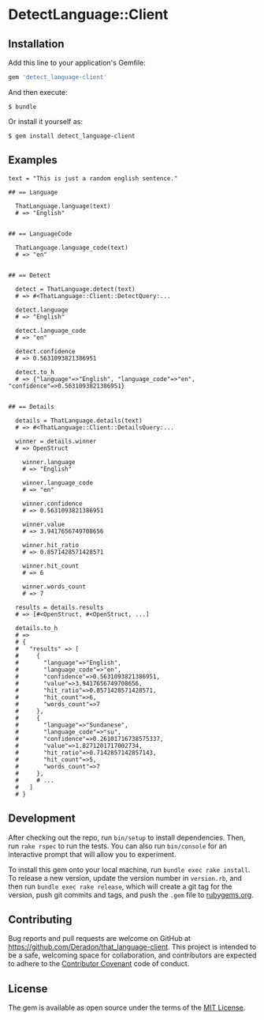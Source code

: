 # DetectLanguage::Client

## Installation

Add this line to your application's Gemfile:

```ruby
gem 'detect_language-client'
```

And then execute:

    $ bundle

Or install it yourself as:

    $ gem install detect_language-client

## Examples

```
text = "This is just a random english sentence."

## == Language

  ThatLanguage.language(text)
  # => "English"


## == LanguageCode

  ThatLanguage.language_code(text)
  # => "en"


## == Detect

  detect = ThatLanguage.detect(text)
  # => #<ThatLanguage::Client::DetectQuery:...

  detect.language
  # => "English"

  detect.language_code
  # => "en"

  detect.confidence
  # => 0.5631093821386951

  detect.to_h
  # => {"language"=>"English", "language_code"=>"en", "confidence"=>0.5631093821386951}


## == Details

  details = ThatLanguage.details(text)
  # => #<ThatLanguage::Client::DetailsQuery:...

  winner = details.winner
  # => OpenStruct

    winner.language
    # => "English"

    winner.language_code
    # => "en"

    winner.confidence
    # => 0.5631093821386951

    winner.value
    # => 3.9417656749708656

    winner.hit_ratio
    # => 0.8571428571428571

    winner.hit_count
    # => 6

    winner.words_count
    # => 7

  results = details.results
  # => [#<OpenStruct, #<OpenStruct, ...]

  details.to_h
  # =>
  # {
  #   "results" => [
  #     {
  #       "language"=>"English",
  #       "language_code"=>"en",
  #       "confidence"=>0.5631093821386951,
  #       "value"=>3.9417656749708656,
  #       "hit_ratio"=>0.8571428571428571,
  #       "hit_count"=>6,
  #       "words_count"=>7
  #     },
  #     {
  #       "language"=>"Sundanese",
  #       "language_code"=>"su",
  #       "confidence"=>0.26101716738575337,
  #       "value"=>1.8271201717002734,
  #       "hit_ratio"=>0.7142857142857143,
  #       "hit_count"=>5,
  #       "words_count"=>7
  #     },
  #     # ...
  #   ]
  # }
```

## Development

After checking out the repo, run `bin/setup` to install dependencies.
Then, run `rake rspec` to run the tests.
You can also run `bin/console` for an interactive prompt that will allow you to experiment.

To install this gem onto your local machine, run `bundle exec rake install`.
To release a new version, update the version number in `version.rb`, and then run
`bundle exec rake release`, which will create a git tag for the version,
push git commits and tags, and push the `.gem` file to [rubygems.org](https://rubygems.org).

## Contributing

Bug reports and pull requests are welcome on GitHub at https://github.com/Deradon/that_language-client.
This project is intended to be a safe, welcoming space for collaboration,
and contributors are expected to adhere to the [Contributor Covenant](http://contributor-covenant.org) code of conduct.


## License

The gem is available as open source under the terms of the [MIT License](http://opensource.org/licenses/MIT).

